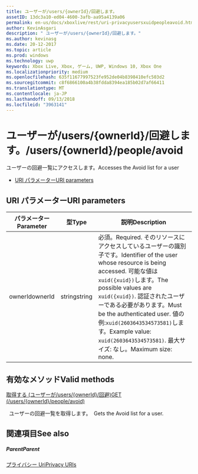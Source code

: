 ```yaml
---
title: ユーザーが/users/{ownerId}/回避します。
assetID: 13dc3a10-ed04-4600-3afb-aa95a4139a06
permalink: en-us/docs/xboxlive/rest/uri-privacyusersxuidpeopleavoid.html
author: KevinAsgari
description: " ユーザーが/users/{ownerId}/回避します。"
ms.author: kevinasg
ms.date: 20-12-2017
ms.topic: article
ms.prod: windows
ms.technology: uwp
keywords: Xbox Live, Xbox, ゲーム, UWP, Windows 10, Xbox One
ms.localizationpriority: medium
ms.openlocfilehash: 635f11677997523fe952de04b8398410efc503d2
ms.sourcegitcommit: c8f6866100a4b38fdda8394ea185b02d7af66411
ms.translationtype: MT
ms.contentlocale: ja-JP
ms.lasthandoff: 09/13/2018
ms.locfileid: "3963141"
---
```

# <a name="usersowneridpeopleavoid"></a><span data-ttu-id="03d5a-104">ユーザーが/users/{ownerId}/回避します。</span><span class="sxs-lookup"><span data-stu-id="03d5a-104">/users/{ownerId}/people/avoid</span></span>
<span data-ttu-id="03d5a-105">ユーザーの回避一覧にアクセスします。</span><span class="sxs-lookup"><span data-stu-id="03d5a-105">Accesses the Avoid list for a user</span></span>

  * [<span data-ttu-id="03d5a-106">URI パラメーター</span><span class="sxs-lookup"><span data-stu-id="03d5a-106">URI parameters</span></span>](#ID4EQ)

<a id="ID4EQ"></a>


## <a name="uri-parameters"></a><span data-ttu-id="03d5a-107">URI パラメーター</span><span class="sxs-lookup"><span data-stu-id="03d5a-107">URI parameters</span></span>

| <span data-ttu-id="03d5a-108">パラメーター</span><span class="sxs-lookup"><span data-stu-id="03d5a-108">Parameter</span></span>| <span data-ttu-id="03d5a-109">型</span><span class="sxs-lookup"><span data-stu-id="03d5a-109">Type</span></span>| <span data-ttu-id="03d5a-110">説明</span><span class="sxs-lookup"><span data-stu-id="03d5a-110">Description</span></span>|
| --- | --- | --- |
| <span data-ttu-id="03d5a-111">ownerId</span><span class="sxs-lookup"><span data-stu-id="03d5a-111">ownerId</span></span>| <span data-ttu-id="03d5a-112">string</span><span class="sxs-lookup"><span data-stu-id="03d5a-112">string</span></span>| <span data-ttu-id="03d5a-113">必須。</span><span class="sxs-lookup"><span data-stu-id="03d5a-113">Required.</span></span> <span data-ttu-id="03d5a-114">そのリソースにアクセスしているユーザーの識別子です。</span><span class="sxs-lookup"><span data-stu-id="03d5a-114">Identifier of the user whose resource is being accessed.</span></span> <span data-ttu-id="03d5a-115">可能な値は<code>xuid({xuid})</code>します。</span><span class="sxs-lookup"><span data-stu-id="03d5a-115">The possible values are <code>xuid({xuid})</code>.</span></span> <span data-ttu-id="03d5a-116">認証されたユーザーである必要があります。</span><span class="sxs-lookup"><span data-stu-id="03d5a-116">Must be the authenticated user.</span></span> <span data-ttu-id="03d5a-117">値の例:<code>xuid(2603643534573581)</code>します。</span><span class="sxs-lookup"><span data-stu-id="03d5a-117">Example value: <code>xuid(2603643534573581)</code>.</span></span> <span data-ttu-id="03d5a-118">最大サイズ: なし。</span><span class="sxs-lookup"><span data-stu-id="03d5a-118">Maximum size: none.</span></span> |

<a id="ID4ERB"></a>


## <a name="valid-methods"></a><span data-ttu-id="03d5a-119">有効なメソッド</span><span class="sxs-lookup"><span data-stu-id="03d5a-119">Valid methods</span></span>

[<span data-ttu-id="03d5a-120">取得する (ユーザーが/users/{ownerId}/回避)</span><span class="sxs-lookup"><span data-stu-id="03d5a-120">GET (/users/{ownerId}/people/avoid)</span></span>](uri-privacyusersxuidpeopleavoidget.md)

<span data-ttu-id="03d5a-121">&nbsp;&nbsp;ユーザーの回避一覧を取得します。</span><span class="sxs-lookup"><span data-stu-id="03d5a-121">&nbsp;&nbsp;Gets the Avoid list for a user.</span></span>

<a id="ID4E2B"></a>


## <a name="see-also"></a><span data-ttu-id="03d5a-122">関連項目</span><span class="sxs-lookup"><span data-stu-id="03d5a-122">See also</span></span>

<a id="ID4E4B"></a>


##### <a name="parent"></a><span data-ttu-id="03d5a-123">Parent</span><span class="sxs-lookup"><span data-stu-id="03d5a-123">Parent</span></span>

[<span data-ttu-id="03d5a-124">プライバシー Uri</span><span class="sxs-lookup"><span data-stu-id="03d5a-124">Privacy URIs</span></span>](atoc-reference-privacyv2.md)
